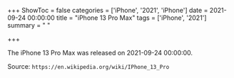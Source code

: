 +++
ShowToc = false
categories = ['iPhone', '2021', 'iPhone']
date = 2021-09-24 00:00:00
title = "iPhone 13 Pro Max"
tags = ['iPhone', '2021']
summary = " "

+++

The iPhone 13 Pro Max was released on 2021-09-24 00:00:00.

Source: `https://en.wikipedia.org/wiki/IPhone_13_Pro`

